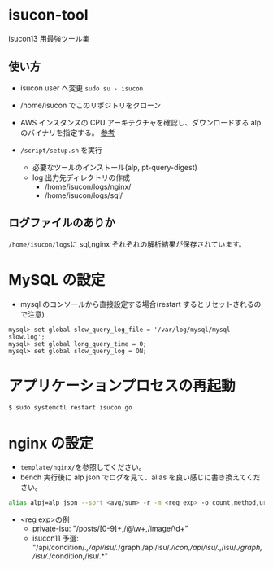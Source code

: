 # isucon-tool

isucon13 用最強ツール集

## 使い方

- isucon user へ変更
  `sudo su - isucon`

- /home/isucon でこのリポジトリをクローン

- AWS インスタンスの CPU アーキテクチャを確認し、ダウンロードする alp のバイナリを指定する。
  [参考](https://github.com/toshikingggg/isucon-tool/pull/2#discussion_r923375994)

- `/script/setup.sh` を実行

  - 必要なツールのインストール(alp, pt-query-digest)
  - log 出力先ディレクトリの作成
    - /home/isucon/logs/nginx/
    - /home/isucon/logs/sql/

## ログファイルのありか

`/home/isucon/logs`に sql,nginx それぞれの解析結果が保存されています。

# MySQL の設定

- mysql のコンソールから直接設定する場合(restart するとリセットされるので注意)

```
mysql> set global slow_query_log_file = '/var/log/mysql/mysql-slow.log';
mysql> set global long_query_time = 0;
mysql> set global slow_query_log = ON;
```

# アプリケーションプロセスの再起動

```bash
$ sudo systemctl restart isucon.go
```

# nginx の設定

- `template/nginx/`を参照してください。
- bench 実行後に alp json でログを見て、alias を良い感じに書き換えてください。

```bash
alias alpj=alp json --sort <avg/sum> -r -m <reg exp> -o count,method,uri,min,avg,max,sum < /var/log/nginx/<access log>
```

- \<reg exp\>の例
  - private-isu: "/posts/[0-9]+,/@\w+,/image/\d+"
  - isucon11 予選: "/api/condition/._,/api/isu/._/graph,/api/isu/._/icon,/api/isu/._,/isu/._/graph,/isu/._/condition,/isu/.\*"
